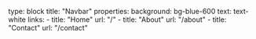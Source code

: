 type: block
title: "Navbar"
properties:
  background: bg-blue-600
  text: text-white
  links:
    - title: "Home"
      url: "/"
    - title: "About"
      url: "/about"
    - title: "Contact"
      url: "/contact"
